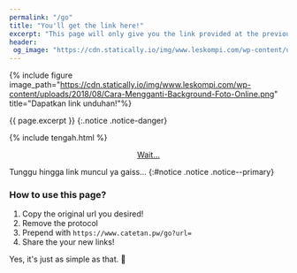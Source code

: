 ```yaml
---
permalink: "/go"
title: "You'll get the link here!"
excerpt: "This page will only give you the link provided at the previous page, don't blame us if it's not working!"
header:
 og_image: "https://cdn.statically.io/img/www.leskompi.com/wp-content/uploads/2018/08/Cara-Mengganti-Background-Foto-Online.png"
---
```

{% include figure image_path="https://cdn.statically.io/img/www.leskompi.com/wp-content/uploads/2018/08/Cara-Mengganti-Background-Foto-Online.png" title="Dapatkan link unduhan!"%}

{{ page.excerpt }}
{:.notice .notice-danger}

{% include tengah.html %}

<div style="display:block;text-align:center">
<a class="btn btn--primary" href="#main" id="download" rel="nofollow noreferer noopener" target="_blank">Wait...</a>
</div>

Tunggu hingga link muncul ya gaiss...
{:#notice .notice .notice--primary}

<script>
function getQueryVariable(e){
 for(
  var r=window.location.search.substring(1),
      t=r.split("&"),
      n=0;
      n<t.length;
      n++
 )
 {
  var a=t[n].split("=");
  if(a[0]==e)return a[1]
 }
 return!1
}
window.onload=function(){
  var klik=e=getQueryVariable("url"),
           d=document.getElementById("download"),
           c=document.getElementById("notice"),
           x="http://";
  d.innerHTML="Go to link!",
  d.href=x+e;
  c.innerHTML="Your link now ready, click the <b>Go to link!</b> button above!";
  d.classList.remove("btn--primary");
  d.classList.add("btn--success");
  c.classList.remove("notice--primary");
  c.classList.add("notice--success");
}; 
</script>

### How to use this page?

1. Copy the original url you desired!
2. Remove the protocol
3. Prepend with `https://www.catetan.pw/go?url=`
4. Share the your new links!

Yes, it's just as simple as that. 🖕
